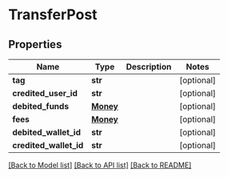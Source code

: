 # TransferPost

## Properties
Name | Type | Description | Notes
------------ | ------------- | ------------- | -------------
**tag** | **str** |  | [optional] 
**credited_user_id** | **str** |  | [optional] 
**debited_funds** | [**Money**](Money.md) |  | [optional] 
**fees** | [**Money**](Money.md) |  | [optional] 
**debited_wallet_id** | **str** |  | [optional] 
**credited_wallet_id** | **str** |  | [optional] 

[[Back to Model list]](../README.md#documentation-for-models) [[Back to API list]](../README.md#documentation-for-api-endpoints) [[Back to README]](../README.md)


